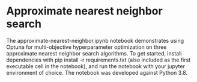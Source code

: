 # Approximate nearest neighbor search


The approximate-nearest-neighbor.ipynb notebook demonstrates using Optuna for multi-objective hyperparameter optimization on three approximate nearest neighbor search algorithms. To get started, install dependencies with pip install -r requirements.txt (also included as the first executable cell in the notebook), and run the notebook with your jupyter environment of choice. The notebook was developed against Python 3.8.